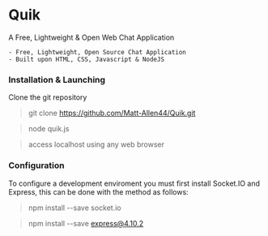 # Quik
A Free, Lightweight & Open Web Chat Application

    - Free, Lightweight, Open Source Chat Application
    - Built upon HTML, CSS, Javascript & NodeJS
### Installation & Launching
Clone the git repository
> git clone https://github.com/Matt-Allen44/Quik.git

> node quik.js

> access localhost using any web browser
### Configuration    
To configure a development enviroment you must first install Socket.IO and Express, this can be done with the method as follows:
> npm install --save socket.io

> npm install --save express@4.10.2
